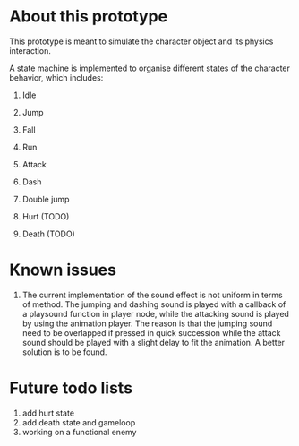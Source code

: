 # About this prototype
This prototype is meant to simulate the character object and its physics interaction.

A state machine is implemented to organise different states of the character
behavior, which includes:

1. Idle

2. Jump

3. Fall

4. Run

5. Attack

6. Dash

7. Double jump

8. Hurt (TODO)

9. Death (TODO)

# Known issues
1. The current implementation of the sound effect is not uniform in terms of method. The jumping and
dashing sound is played with a callback of a playsound function in player node, while the attacking
sound is played by using the animation player. The reason is that the jumping sound need to be overlapped
if pressed in quick succession while the attack sound should be played with a slight delay to fit the
animation. A better solution is to be found.


# Future todo lists
1. add hurt state
2. add death state and gameloop
3. working on a functional enemy
